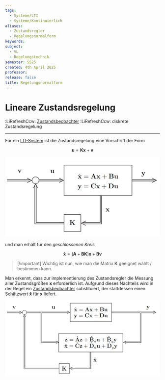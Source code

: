 ```yaml
---
tags:
  - Systeme/LTI
  - Systeme/Kontinuierlich
aliases:
  - Zustandsregler
  - Regelungsnormalform
keywords: 
subject:
  - VL
  - Regelungstechnik
semester: SS25
created: 4th April 2025
professor: 
release: false
title: Regelungsnormalform
---
```


# Lineare Zustandsregelung

:LiRefreshCcw: [Zustandsbeobachter](Zustandsbeobachter.md)
:LiRefreshCcw: diskrete Zustandsregelung

---

Für ein [LTI-System](Kontinuierlicher%20LTI-Zustandsraum.md) ist die Zustandsregelung eine Vorschrift der Form

$$
\mathbf{u} = \mathbf{Kx} + \mathbf{v}
$$

![invert_dark|600](assets/Pasted%20image%2020250525195124.png)

und man erhält für den *geschlossenen Kreis*

$$
\mathbf{\dot{x}} = (\mathbf{A}+\mathbf{BK})\mathbf{x} + \mathbf{Bv}
$$

> [!important] Wichtig ist nun, wie man die Matrix $\mathbf{K}$ geeignet wählt / bestimmen kann.

Man erkennt, dass zur implementierung des Zustandsregler die Messung aller Zustandsgrößen $\mathbf{x}$ erforderlich ist. Aufgrund dieses Nachteils wird in der Regel ein [Zustandsbeobachter](Zustandsbeobachter.md) substituiert, der stattdessen einen Schätzwert $\mathbf{\hat{x}}$ für $\mathbf{x}$ liefert.

![invert_dark|700](assets/Pasted%20image%2020250525201353.png)